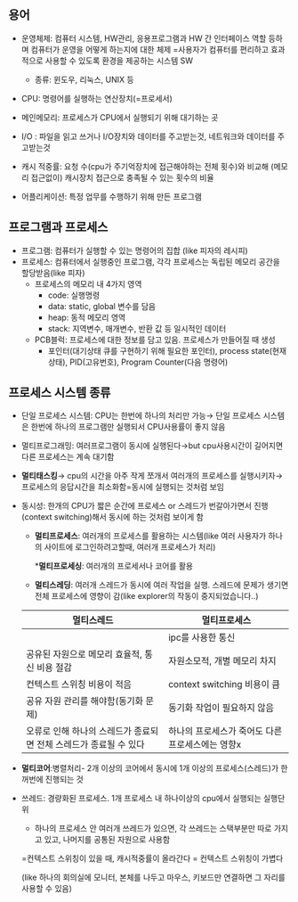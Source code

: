 ## 용어
- 운영체제: 컴퓨터 시스템, HW관리, 응용프로그램과 HW 간 인터페이스 역할 등하며 컴퓨터가 운영을 어떻게 하는지에 대한 체제
    =사용자가 컴퓨터를 편리하고 효과적으로 사용할 수 있도록 환경을 제공하는 시스템 SW
    
    - 종류: 윈도우, 리눅스, UNIX 등

- CPU: 명령어를 실행하는 연산장치(=프로세서)
- 메인메모리: 프로세스가 CPU에서 실행되기 위해 대기하는 곳
- I/O : 파일을 읽고 쓰거나 I/O장치와 데이터를 주고받는것, 네트워크와 데이터를 주고받는것
- 캐시 적중률: 요청 수(cpu가 주기억장치에 접근해야하는 전체 횟수)와 비교해 (메모리 접근없이) 캐시장치 접근으로 충족될 수 있는 횟수의 비율 
- 어플리케이션: 특정 업무를 수행하기 위해 만든 프로그램

## 프로그램과 프로세스
- 프로그램: 컴퓨터가 실행할 수 있는 명령어의 집합 (like 피자의 레시피)
- 프로세스: 컴퓨터에서 실행중인 프로그램, 각각 프로세스는 독립된 메모리 공간을 할당받음(like 피자)
    - 프로세스의 메모리 내 4가지 영역
        - code: 실행명령
        - data: static, global 변수를 담음
        - heap: 동적 메모리 영역
        - stack: 지역변수, 매개변수, 반환 값 등 일시적인 데이터
    - PCB블럭: 프로세스에 대한 정보를 담고 있음. 프로세스가 만들어질 때 생성
        - 포인터(대기상태 큐를 구현하기 위해 필요한 포인터), process state(현재 상태), PID(고유번호), Program Counter(다음 명령어)

## 프로세스 시스템 종류
- 단일 프로세스 시스템: CPU는 한번에 하나의 처리만 가능→ 단일 프로세스 시스템은 한번에 하나의 프로그램만 실행되서 CPU사용률이 좋지 않음
- 멀티프로그래밍: 여러프로그램이 동시에 실행된다→but cpu사용시간이 길어지면 다른 프로세스는 계속 대기함
- **멀티태스킹**→ cpu의 시간을 아주 작게 쪼개서 여러개의 프로세스를 실행시키자→ 프로세스의 응답시간을 최소화함=동시에 실행되는 것처럼 보임
- 동시성: 한개의 CPU가 짧은 순간에 프로세스 or 스레드가 번갈아가면서 진행(context switching)해서 동시에 하는 것처럼 보이게 함
    - **멀티프로세스**: 여러개의 프로세스를 활용하는 시스템(like 여러 사용자가 하나의 사이트에 로그인하려고할때, 여러개 프로세스가 처리)
        
        ***멀티프로세싱**: 여러개의 프로세서나 코어를 활용
        
    - **멀티스레딩**: 여러개 스레드가 동시에 여러 작업을 실행. 스레드에 문제가 생기면 전체 프로세스에 영향이 감(like explorer의 작동이 중지되었습니다..)
    
    | 멀티스레드 | 멀티프로세스 |
    | --- | --- |
    |  | ipc를 사용한 통신 |
    | 공유된 자원으로 메모리 효율적, 통신 비용 절감 | 자원소모적, 개별 메모리 차지 |
    | 컨텍스트 스위칭 비용이 적음 | context switching 비용이 큼 |
    | 공유 자원 관리를 해야함(동기화 문제) | 동기화 작업이 필요하지 않음 |
    | 오류로 인해 하나의 스레드가 종료되면 전체 스레드가 종료될 수 있다  | 하나의 프로세스가 죽어도 다른 프로세스에는 영향x |
- **멀티코어**:병렬처리- 2개 이상의 코어에서 동시에 1개 이상의 프로세스(스레드)가 한꺼번에 진행되는 것
- 쓰레드: 경량화된 프로세스. 1개 프로세스 내 하나이상의 cpu에서 실행되는 실행단위
    - 하나의 프로세스 안 여러개 쓰레드가 있으면, 각 쓰레드는 스택부분만 따로 가지고 있고, 나머지를 공통된 자원으로 사용함
    
    =컨텍스트 스위칭이 있을 때,  캐시적중률이 올라간다 = 컨텍스트 스위칭이 가볍다
    
    (like 하나의 회의실에 모니터, 본체를 나두고 마우스, 키보드만 연결하면 그 자리를 사용할 수 있음) 
    

